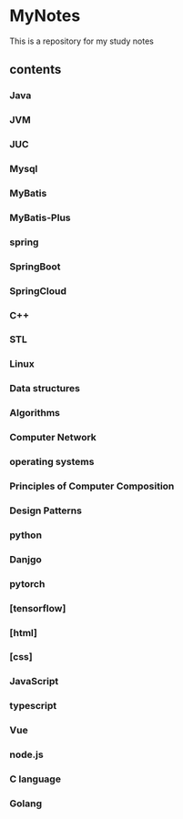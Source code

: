 # MyNotes
This is a repository for my study notes
## contents
### Java
### JVM
### JUC
### Mysql
### MyBatis
### MyBatis-Plus
### spring
### SpringBoot
### SpringCloud
### C++
### STL
### Linux
### Data structures
### Algorithms
### Computer Network
### operating systems
### Principles of Computer Composition
### Design Patterns
### python
### Danjgo
### pytorch
### [tensorflow]
### [html]
### [css]
### JavaScript
### typescript
### Vue
### node.js
### C language
### Golang
